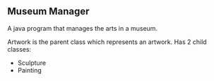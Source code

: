 ## Museum Manager

A java program that manages the arts in a museum.

Artwork is the parent class which represents an artwork. Has 2 child classes:
- Sculpture
- Painting
